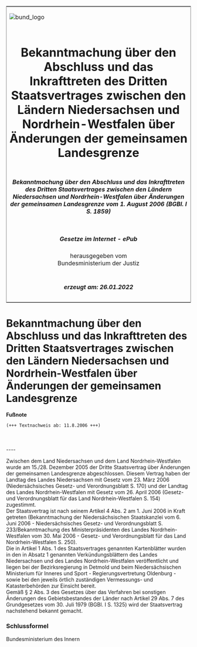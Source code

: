 <span id="DECKBLATT.html"></span>

<table border="0" frame="border" width="100%">

<tr valign="top">

<td align="left">

![bund\_logo](BfJ_2021_Web_de_de.gif)

</td>

<td align="right">

 

</td>

</tr>

<tr align="center" valign="middle">

<td colspan="2">

# Bekanntmachung über den Abschluss und das Inkrafttreten des Dritten Staatsvertrages zwischen den Ländern Niedersachsen und Nordrhein-Westfalen über Änderungen der gemeinsamen Landesgrenze

</td>

</tr>

<tr align="center" valign="middle">

<td colspan="2">

##### Bekanntmachung über den Abschluss und das Inkrafttreten des Dritten Staatsvertrages zwischen den Ländern Niedersachsen und Nordrhein-Westfalen über Änderungen der gemeinsamen Landesgrenze vom 1. August 2006 (BGBl. I S. 1859)

</td>

</tr>

<tr align="center" valign="middle">

<td colspan="2">

  
  

##### Gesetze im Internet - ePub  
  
herausgegeben vom  
Bundesministerium der Justiz

</td>

</tr>

<tr align="center" valign="bottom">

<td colspan="2">

  
  

##### erzeugt am: 26.01.2022

</td>

</tr>

</table>

<span id="BJNR185900006.html"></span>

# Bekanntmachung über den Abschluss und das Inkrafttreten des Dritten Staatsvertrages zwischen den Ländern Niedersachsen und Nordrhein-Westfalen über Änderungen der gemeinsamen Landesgrenze

<div>

  
**Fußnote**

<div class="jnhtml">

<div>

<div class="jurAbsatz">

  

``` 
(+++ Textnachweis ab: 11.8.2006 +++)

 
```

</div>

</div>

</div>

</div>

<span id="BJNR185900006BJNE000100000.html"></span>

###   
\----

<div>

<div class="jnhtml">

<div>

<div class="jurAbsatz">

Zwischen dem Land Niedersachsen und dem Land Nordrhein-Westfalen wurde
am 15./28. Dezember 2005 der Dritte Staatsvertrag über Änderungen der
gemeinsamen Landesgrenze abgeschlossen. Diesem Vertrag haben der Landtag
des Landes Niedersachsen mit Gesetz vom 23. März 2006 (Niedersächsisches
Gesetz- und Verordnungsblatt S. 170) und der Landtag des Landes
Nordrhein-Westfalen mit Gesetz vom 26. April 2006 (Gesetz- und
Verordnungsblatt für das Land Nordrhein-Westfalen S. 154) zugestimmt.  
Der Staatsvertrag ist nach seinem Artikel 4 Abs. 2 am 1. Juni 2006 in
Kraft getreten (Bekanntmachung der Niedersächsischen Staatskanzlei vom
6. Juni 2006 - Niedersächsisches Gesetz- und Verordnungsblatt S.
233/Bekanntmachung des Ministerpräsidenten des Landes
Nordrhein-Westfalen vom 30. Mai 2006 - Gesetz- und Verordnungsblatt für
das Land Nordrhein-Westfalen S. 250).  
Die in Artikel 1 Abs. 1 des Staatsvertrages genannten Kartenblätter
wurden in den in Absatz 1 genannten Verkündungsblättern des Landes
Niedersachsen und des Landes Nordrhein-Westfalen veröffentlicht und
liegen bei der Bezirksregierung in Detmold und beim Niedersächsischen
Ministerium für Inneres und Sport - Regierungsvertretung Oldenburg -
sowie bei den jeweils örtlich zuständigen Vermessungs- und
Katasterbehörden zur Einsicht bereit.  
Gemäß § 2 Abs. 3 des Gesetzes über das Verfahren bei sonstigen
Änderungen des Gebietsbestandes der Länder nach Artikel 29 Abs. 7 des
Grundgesetzes vom 30. Juli 1979 (BGBl. I S. 1325) wird der Staatsvertrag
nachstehend bekannt gemacht.

</div>

</div>

</div>

</div>

<span id="BJNR185900006BJNE000200000.html"></span>

### Schlussformel  

<div>

<div class="jnhtml">

<div>

<div class="jurAbsatz">

Bundesministerium des Innern

</div>

</div>

</div>

</div>
